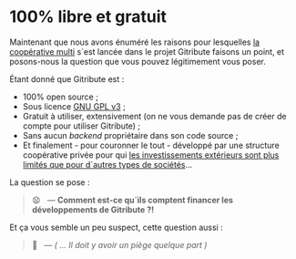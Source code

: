 # 100% libre et gratuit

<!-- 🚧  &nbsp; `Redaction in progress...` -->

Maintenant que nous avons énuméré les raisons pour lesquelles [la coopérative multi](https://multi.coop) s´est lancée dans le projet Gitribute faisons un point, et posons-nous la question que vous pouvez légitimement vous poser.

Étant donné que Gitribute est :

- 100% open source ;
- Sous licence [GNU GPL v3](/software) ;
- Gratuit à utiliser, extensivement (on ne vous demande pas de créer de compte pour utiliser Gitribute) ;
- Sans aucun _backend_ propriétaire dans son code source ;
- Et finalement - pour couronner le tout - développé par une structure coopérative privée pour qui [les investissements extérieurs sont plus limités que pour d´autres types de sociétés](https://www.cairn.info/revue-des-sciences-de-gestion-2011-3-page-97.htm)...

La question se pose :

> 😧 &nbsp; — **Comment est-ce qu´ils comptent financer les développements de Gitribute ?!**

Et ça vous semble un peu suspect, cette question aussi :

> 🤔 &nbsp; — _( ... Il doit y avoir un piège quelque part )_
